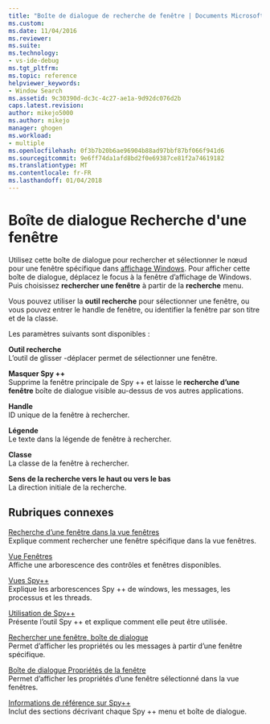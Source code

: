 ```yaml
---
title: "Boîte de dialogue de recherche de fenêtre | Documents Microsoft"
ms.custom: 
ms.date: 11/04/2016
ms.reviewer: 
ms.suite: 
ms.technology:
- vs-ide-debug
ms.tgt_pltfrm: 
ms.topic: reference
helpviewer_keywords:
- Window Search
ms.assetid: 9c30390d-dc3c-4c27-ae1a-9d92dc076d2b
caps.latest.revision: 
author: mikejo5000
ms.author: mikejo
manager: ghogen
ms.workload:
- multiple
ms.openlocfilehash: 0f3b7b20b6ae96904b88ad97bbf87bf066f941d6
ms.sourcegitcommit: 9e6ff74da1afd8bd2f0e69387ce81f2a74619182
ms.translationtype: MT
ms.contentlocale: fr-FR
ms.lasthandoff: 01/04/2018
---
```

# <a name="window-search-dialog-box"></a>Boîte de dialogue Recherche d'une fenêtre
Utilisez cette boîte de dialogue pour rechercher et sélectionner le nœud pour une fenêtre spécifique dans [affichage Windows](../debugger/windows-view.md). Pour afficher cette boîte de dialogue, déplacez le focus à la fenêtre d’affichage de Windows. Puis choisissez **rechercher une fenêtre** à partir de la **recherche** menu.  
  
 Vous pouvez utiliser la **outil recherche** pour sélectionner une fenêtre, ou vous pouvez entrer le handle de fenêtre, ou identifier la fenêtre par son titre et de la classe.  
  
 Les paramètres suivants sont disponibles :  
  
 **Outil recherche**  
 L’outil de glisser -déplacer permet de sélectionner une fenêtre.  
  
 **Masquer Spy ++**  
 Supprime la fenêtre principale de Spy ++ et laisse le **recherche d’une fenêtre** boîte de dialogue visible au-dessus de vos autres applications.  
  
 **Handle**  
 ID unique de la fenêtre à rechercher.  
  
 **Légende**  
 Le texte dans la légende de fenêtre à rechercher.  
  
 **Classe**  
 La classe de la fenêtre à rechercher.  
  
 **Sens de la recherche vers le haut ou vers le bas**  
 La direction initiale de la recherche.  
  
## <a name="related-sections"></a>Rubriques connexes  
 [Recherche d’une fenêtre dans la vue fenêtres](../debugger/how-to-search-for-a-window-in-windows-view.md)  
 Explique comment rechercher une fenêtre spécifique dans la vue fenêtres.  
  
 [Vue Fenêtres](../debugger/windows-view.md)  
 Affiche une arborescence des contrôles et fenêtres disponibles.  
  
 [Vues Spy++](../debugger/spy-increment-views.md)  
 Explique les arborescences Spy ++ de windows, les messages, les processus et les threads.  
  
 [Utilisation de Spy++](../debugger/using-spy-increment.md)  
 Présente l’outil Spy ++ et explique comment elle peut être utilisée.  
  
 [Rechercher une fenêtre, boîte de dialogue](../debugger/find-window-dialog-box.md)  
 Permet d’afficher les propriétés ou les messages à partir d’une fenêtre spécifique.  
  
 [Boîte de dialogue Propriétés de la fenêtre](../debugger/window-properties-dialog-box.md)  
 Permet d’afficher les propriétés d’une fenêtre sélectionné dans la vue fenêtres.  
  
 [Informations de référence sur Spy++](../debugger/spy-increment-reference.md)  
 Inclut des sections décrivant chaque Spy ++ menu et boîte de dialogue.